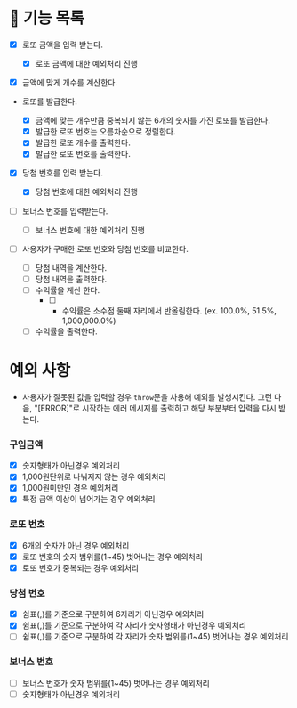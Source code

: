 # 🚀 기능 목록

- [x] 로또 금액을 입력 받는다.

  - [x] 로또 금액에 대한 예외처리 진행

- [x] 금액에 맞게 개수를 계산한다.

- 로또를 발급한다.

  - [x] 금액에 맞는 개수만큼 중복되지 않는 6개의 숫자를 가진 로또를 발급한다.
  - [x] 발급한 로또 번호는 오름차순으로 정렬한다.
  - [x] 발급한 로또 개수를 출력한다.
  - [x] 발급한 로또 번호를 출력한다.

- [x] 당첨 번호를 입력 받는다.

  - [x] 당첨 번호에 대한 예외처리 진행

- [ ] 보너스 번호를 입력받는다.

  - [ ] 보너스 번호에 대한 예외처리 진행

- [ ] 사용자가 구매한 로또 번호와 당첨 번호를 비교한다.
  - [ ] 당첨 내역을 계산한다.
  - [ ] 당첨 내역을 출력한다.
  - [ ] 수익률을 계산 한다.
    - [ ] - 수익률은 소수점 둘째 자리에서 반올림한다. (ex. 100.0%, 51.5%, 1,000,000.0%)
  - [ ] 수익률을 출력한다.

# 예외 사항

- 사용자가 잘못된 값을 입력할 경우 `throw`문을 사용해 예외를 발생시킨다. 그런 다음, "[ERROR]"로 시작하는 에러 메시지를 출력하고 해당 부분부터 입력을 다시 받는다.

### 구입금액

- [x] 숫자형태가 아닌경우 예외처리
- [x] 1,000원단위로 나눠지지 않는 경우 예외처리
- [x] 1,000원미만인 경우 예외처리
- [x] 특정 금액 이상이 넘어가는 경우 예외처리

### 로또 번호

- [x] 6개의 숫자가 아닌 경우 예외처리
- [x] 로또 번호의 숫자 범위를(1~45) 벗어나는 경우 예외처리
- [x] 로또 번호가 중복되는 경우 예외처리

### 당첨 번호

- [x] 쉼표(,)를 기준으로 구분하여 6자리가 아닌경우 예외처리
- [x] 쉼표(,)를 기준으로 구분하여 각 자리가 숫자형태가 아닌경우 예외처리
- [ ] 쉼표(,)를 기준으로 구분하여 각 자리가 숫자 범위를(1~45) 벗어나는 경우 예외처리

### 보너스 번호

- [ ] 보너스 번호가 숫자 범위를(1~45) 벗어나는 경우 예외처리
- [ ] 숫자형태가 아닌경우 예외처리
